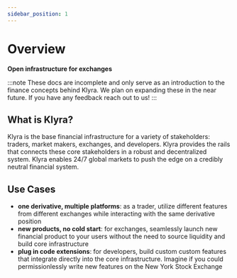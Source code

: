 ```yaml
---
sidebar_position: 1
---
```


# Overview

**Open infrastructure for exchanges**

:::note
These docs are incomplete and only serve as an introduction to the finance concepts behind Klyra. We plan on expanding these in the near future. If you have any feedback reach out to us!
:::

## What is Klyra?
Klyra is the base financial infrastructure for a variety of stakeholders: traders, market makers, exchanges, and developers. Klyra provides the rails that connects these core stakeholders in a robust and decentralized system. Klyra enables 24/7 global markets to push the edge on a credibly neutral financial system.

## Use Cases
- **one derivative, multiple platforms**: as a trader, utilize different features from different exchanges while interacting with the same derivative position
- **new products, no cold start**: for exchanges, seamlessly launch new financial product to your users without the need to source liquidity and build core infrastructure
- **plug in code extensions**: for developers, build custom custom features that integrate directly into the core infrastructure. Imagine if you could permissionlessly write new features on the New York Stock Exchange




